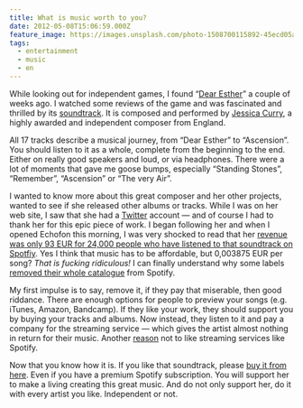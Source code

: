```yaml
---
title: What is music worth to you?
date: 2012-05-08T15:06:59.000Z
feature_image: https://images.unsplash.com/photo-1508700115892-45ecd05ae2ad?ixlib=rb-0.3.5&q=80&fm=jpg&crop=entropy&cs=tinysrgb&w=1080&fit=max&ixid=eyJhcHBfaWQiOjExNzczfQ&s=f31acb85db3e244a057e53fabff5ff24
tags:
  - entertainment
  - music
  - en
---
```


While looking out for independent games, I found “[Dear Esther](http://dear-esther.com)” a couple of weeks ago. I watched some reviews of the game and was fascinated and thrilled by its [soundtrack](http://dear-esther.com/?page_id=670). It is composed and performed by [Jessica Curry](http://www.jessicacurry.co.uk/), a highly awarded and independent composer from England.

All 17 tracks describe a musical journey, from “Dear Esther” to “Ascension”. You should listen to it as a whole, complete from the beginning to the end. Either on really good speakers and loud, or via headphones. There were a lot of moments that gave me goose bumps, especially “Standing Stones”, “Remember”, “Ascension” or “The very Air”.

I wanted to know more about this great composer and her other projects, wanted to see if she released other albums or tracks. While I was on her web site, I saw that she had a [Twitter](http://twitter.com/#!/jessicacurry2) account — and of course I had to thank her for this epic piece of work. I began following her and when I opened Echofon this morning, I was very shocked to read that her [revenue was only 93 EUR for 24,000 people who have listened to that soundtrack on Spotfiy](http://twitter.com/#!/jessicacurry2/status/199832414523097088). Yes I think that music has to be affordable, but 0,003875 EUR per song? *That is fucking ridiculous!* I can finally understand why some labels [removed their whole catalogue](http://www.wired.com/epicenter/2011/11/200-labels-withdraw-their-music-from-spotify-are-its-fortunes-unravelling/all/1) from Spotify.

My first impulse is to say, remove it, if they pay that miserable, then good riddance. There are enough options for people to preview your songs (e.g. iTunes, Amazon, Bandcamp). If they like your work, they should support you by buying your tracks and albums. Now instead, they listen to it and pay a company for the streaming service — which gives the artist almost nothing in return for their music. Another [reason](http://jason.re/spotify/) not to like streaming services like Spotify.

Now that you know how it is. If you like that soundtrack, please [buy it from here](http://dear-esther.com/?page_id=670). Even if you have a premium Spotify subscription. You will support her to make a living creating this great music. And do not only support her, do it with every artist you like. Independent or not.
